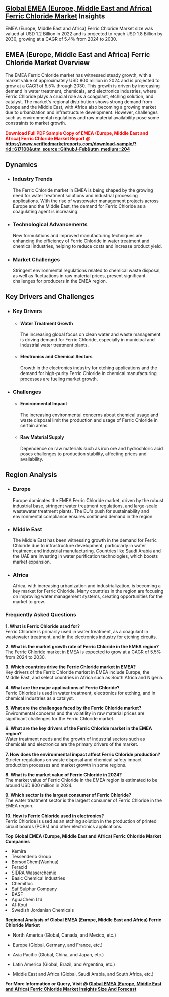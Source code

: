 <h2><a href="https://www.verifiedmarketreports.com/download-sample/?rid=617100&amp;utm_source=GithubJ&amp;utm_medium=204" target="_blank">Global EMEA (Europe, Middle East and Africa) Ferric Chloride Market</a> Insights</h2><p>EMEA (Europe, Middle East and Africa) Ferric Chloride Market size was valued at USD 1.2 Billion in 2022 and is projected to reach USD 1.8 Billion by 2030, growing at a CAGR of 5.4% from 2024 to 2030.</p><p> <h2>EMEA (Europe, Middle East and Africa) Ferric Chloride Market Overview</h2> <p>The EMEA Ferric Chloride market has witnessed steady growth, with a market value of approximately USD 800 million in 2024 and is projected to grow at a CAGR of 5.5% through 2030. This growth is driven by increasing demand in water treatment, chemicals, and electronics industries, where Ferric Chloride plays a crucial role as a coagulant, etching solution, and catalyst. The market's regional distribution shows strong demand from Europe and the Middle East, with Africa also becoming a growing market due to urbanization and infrastructure development. However, challenges such as environmental regulations and raw material availability pose some constraints to market growth.</p> <p><strong><p><span class=""><span style="color: #ff0000;"><strong>Download Full PDF Sample Copy of EMEA (Europe, Middle East and Africa) Ferric Chloride Market Report</strong> @ </span><a href="https://www.verifiedmarketreports.com/download-sample/?rid=617100&amp;utm_source=GithubJ-Feb&amp;utm_medium=204" target="_blank">https://www.verifiedmarketreports.com/download-sample/?rid=617100&amp;utm_source=GithubJ-Feb&amp;utm_medium=204</a></span></p></strong></p> <h2>Dynamics</h2> <ul> <li><h3>Industry Trends</h3> The Ferric Chloride market in EMEA is being shaped by the growing need for water treatment solutions and industrial processing applications. With the rise of wastewater management projects across Europe and the Middle East, the demand for Ferric Chloride as a coagulating agent is increasing.</li> <li><h3>Technological Advancements</h3> New formulations and improved manufacturing techniques are enhancing the efficiency of Ferric Chloride in water treatment and chemical industries, helping to reduce costs and increase product yield.</li> <li><h3>Market Challenges</h3> Stringent environmental regulations related to chemical waste disposal, as well as fluctuations in raw material prices, present significant challenges for producers in the EMEA region.</li> </ul> <h2>Key Drivers and Challenges</h2> <ul> <li><h3>Key Drivers</h3> <ul> <li><h4>Water Treatment Growth</h4> The increasing global focus on clean water and waste management is driving demand for Ferric Chloride, especially in municipal and industrial water treatment plants.</li> <li><h4>Electronics and Chemical Sectors</h4> Growth in the electronics industry for etching applications and the demand for high-purity Ferric Chloride in chemical manufacturing processes are fueling market growth.</li> </ul> </li> <li><h3>Challenges</h3> <ul> <li><h4>Environmental Impact</h4> The increasing environmental concerns about chemical usage and waste disposal limit the production and usage of Ferric Chloride in certain areas.</li> <li><h4>Raw Material Supply</h4> Dependence on raw materials such as iron ore and hydrochloric acid poses challenges to production stability, affecting prices and availability.</li> </ul> </li> </ul> <h2>Region Analysis</h2> <ul> <li><h3>Europe</h3> Europe dominates the EMEA Ferric Chloride market, driven by the robust industrial base, stringent water treatment regulations, and large-scale wastewater treatment plants. The EU's push for sustainability and environmental compliance ensures continued demand in the region.</li> <li><h3>Middle East</h3> The Middle East has been witnessing growth in the demand for Ferric Chloride due to infrastructure development, particularly in water treatment and industrial manufacturing. Countries like Saudi Arabia and the UAE are investing in water purification technologies, which boosts market expansion.</li> <li><h3>Africa</h3> Africa, with increasing urbanization and industrialization, is becoming a key market for Ferric Chloride. Many countries in the region are focusing on improving water management systems, creating opportunities for the market to grow.</li> </ul> <h3>Frequently Asked Questions</h3> <p><strong>1. What is Ferric Chloride used for?</strong><br> Ferric Chloride is primarily used in water treatment, as a coagulant in wastewater treatment, and in the electronics industry for etching circuits.</p> <p><strong>2. What is the market growth rate of Ferric Chloride in the EMEA region?</strong><br> The Ferric Chloride market in EMEA is expected to grow at a CAGR of 5.5% from 2024 to 2030.</p> <p><strong>3. Which countries drive the Ferric Chloride market in EMEA?</strong><br> Key drivers of the Ferric Chloride market in EMEA include Europe, the Middle East, and select countries in Africa such as South Africa and Nigeria.</p> <p><strong>4. What are the major applications of Ferric Chloride?</strong><br> Ferric Chloride is used in water treatment, electronics for etching, and in chemical industries as a catalyst.</p> <p><strong>5. What are the challenges faced by the Ferric Chloride market?</strong><br> Environmental concerns and the volatility in raw material prices are significant challenges for the Ferric Chloride market.</p> <p><strong>6. What are the key drivers of the Ferric Chloride market in the EMEA region?</strong><br> Water treatment needs and the growth of industrial sectors such as chemicals and electronics are the primary drivers of the market.</p> <p><strong>7. How does the environmental impact affect Ferric Chloride production?</strong><br> Stricter regulations on waste disposal and chemical safety impact production processes and market growth in some regions.</p> <p><strong>8. What is the market value of Ferric Chloride in 2024?</strong><br> The market value of Ferric Chloride in the EMEA region is estimated to be around USD 800 million in 2024.</p> <p><strong>9. Which sector is the largest consumer of Ferric Chloride?</strong><br> The water treatment sector is the largest consumer of Ferric Chloride in the EMEA region.</p> <p><strong>10. How is Ferric Chloride used in electronics?</strong><br> Ferric Chloride is used as an etching solution in the production of printed circuit boards (PCBs) and other electronics applications.</p> </p><p><strong>Top Global EMEA (Europe, Middle East and Africa) Ferric Chloride Market Companies</strong></p><div data-test-id=""><p><li>Kemira</li><li> Tessenderlo Group</li><li> BorsodChem(Wanhua)</li><li> Feracid</li><li> SIDRA Wasserchemie</li><li> Basic Chemical Industries</li><li> Chemifloc</li><li> Saf Sulphur Company</li><li> BASF</li><li> AguaChem Ltd</li><li> Al-Kout</li><li> Swedish Jordanian Chemicals</li></p><div><strong>Regional Analysis of&nbsp;Global EMEA (Europe, Middle East and Africa) Ferric Chloride Market</strong></div><ul><li dir="ltr"><p dir="ltr">North America&nbsp;(Global, Canada, and Mexico, etc.)</p></li><li dir="ltr"><p dir="ltr">Europe (Global, Germany, and France, etc.)</p></li><li dir="ltr"><p dir="ltr">Asia Pacific&nbsp;(Global, China, and Japan, etc.)</p></li><li dir="ltr"><p dir="ltr">Latin America&nbsp;(Global, Brazil, and Argentina, etc.)</p></li><li dir="ltr">Middle East and Africa&nbsp;(Global, Saudi Arabia, and South Africa, etc.)</li></ul><p><strong>For More Information or Query, Visit @&nbsp;</strong><strong><a href="https://www.verifiedmarketreports.com/product/emea-europe-middle-east-and-africa-ferric-chloride-market/?utm_source=GithubJ&amp;utm_medium=204" target="_blank">Global EMEA (Europe, Middle East and Africa) Ferric Chloride Market Insights Size And Forecast</a></strong></p></div>
